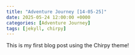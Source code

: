 ```yaml
---
title: "Adventure Journey [14-05-25]"
date: 2025-05-24 12:00:00 +0000
categories: [Adventure Journey]
tags: [jekyll, chirpy]
---
```


This is my first blog post using the Chirpy theme!
